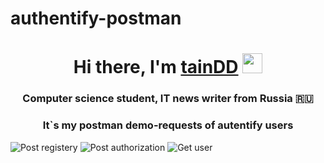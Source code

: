 # authentify-postman
<h1 align="center">Hi there, I'm <a href="https://github.com/taindw000w" target="_blank">tainDD</a> 
<img src="https://github.com/blackcater/blackcater/raw/main/images/Hi.gif" height="32"/></h1>
<h3 align="center">Computer science student, IT news writer from Russia 🇷🇺</h3>
<h3 align="center">It`s my postman demo-requests of autentify users</h3>

![Post registery](https://user-images.githubusercontent.com/62297326/177305819-968bfebb-c13f-404b-ba15-730c6bae720a.png)
![Post authorization](https://user-images.githubusercontent.com/62297326/177305827-2c670b30-81fb-4d67-af4d-999ec5314d13.png)
![Get user](https://user-images.githubusercontent.com/62297326/177305830-b33c3726-235e-4baf-828c-c206cf887198.png)
